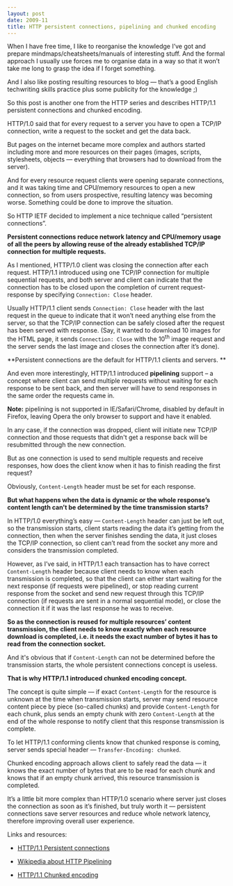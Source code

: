 ```yaml
---
layout: post
date: 2009-11
title: HTTP persistent connections, pipelining and chunked encoding
---
```


When I have free time, I like to reorganise the knowledge I’ve got and prepare mindmaps/cheatsheets/manuals of interesting stuff. And the formal approach I usually use forces me to organise data in a way so that it won’t take me long to grasp the idea if I forget something.

And I also like posting resulting resources to blog — that’s a good English techwriting skills practice plus some publicity for the knowledge ;)

So this post is another one from the HTTP series and describes HTTP/1.1 persistent connections and chunked
encoding.

HTTP/1.0 said that for every request to a server you have to open a TCP/IP connection, write a request to the socket and get the data back.

But pages on the internet became more complex and authors started including more and more resources on their pages (images, scripts, stylesheets, objects — everything that browsers had to download from the server).

And for every resource request clients were opening separate connections, and it was taking time and CPU/memory resources to open a new connection, so from users prospective, resulting latency was becoming worse. Something could be done to improve the situation.

So HTTP IETF decided to implement a nice technique called “persistent connections”.

**Persistent connections reduce network latency and CPU/memory usage of all the peers by allowing reuse of the already established TCP/IP connection for multiple requests.**

As I mentioned, HTTP/1.0 client was closing the connection after each request. HTTP/1.1 introduced using one TCP/IP connection for multiple sequential requests, and both server and client can indicate that the connection has to be closed upon the completion of current request-response by specifying `Connection: Close` header.

Usually HTTP/1.1 client sends `Connection: Close` header with the last request in the queue to indicate that it won’t need anything else from the server, so that the TCP/IP connection can be safely closed after the request has been served with response. (Say, it wanted to download 10 images for the HTML page, it sends `Connection: Close` with the 10<sup>th</sup> image request and the server sends the last image and closes the connection after it’s done).

**Persistent connections are the default for HTTP/1.1 clients and servers. **

And even more interestingly, HTTP/1.1 introduced **pipelining** support – a concept where client can send multiple requests without waiting for each response to be sent back, and then server will have to send responses in the same order the requests came in.

**Note:** pipelining is not supported in IE/Safari/Chrome, disabled by default in Firefox, leaving Opera the only browser to support and have it enabled. 

In any case, if the connection was dropped, client will initiate new TCP/IP connection and those requests that didn't get a response back will be resubmitted through the new connection.

But as one connection is used to send multiple requests and receive responses, how does the client know when it has to finish reading the first request?

Obviously, `Content-Length` header must be set for each response.

**But what happens when the data is dynamic or the whole response’s content length can’t be determined by the time transmission starts?**

In HTTP/1.0 everything’s easy — `Content-Length` header can just be left out, so the transmission starts, client starts reading the data it’s getting from the connection, then when the server finishes sending the data, it just closes the TCP/IP connection, so client can’t read from the socket any more and considers the transmission completed.

However, as I’ve said, in HTTP/1.1 each transaction has to have correct `Content-Length` header because client needs to know when each transmission is completed, so that the client can either start waiting for the next response (if requests were pipelined), or stop reading current response from the socket and send new request through this TCP/IP connection (if requests are sent in a normal sequential mode), or close the connection it if it was the last response he was to receive.

**So as the connection is reused for multiple resources’ content transmission, the client needs to know exactly when each resource download is completed, i.e. it needs the exact number of bytes it has to read from the connection socket.**

And it's obvious that if `Content-Length` can not be determined before the transmission starts, the whole persistent connections concept is useless.

**That is why HTTP/1.1 introduced chunked encoding concept.**

The concept is quite simple — if exact `Content-Length` for the resource is unknown at the time when transmission starts, server may send resource content piece by piece (so-called chunks) and provide `Content-Length` for each chunk, plus sends an empty chunk with zero `Content-Length` at the end of the whole response to notify client that this response transmission is complete.

To let HTTP/1.1 conforming clients know that chunked response is coming, server sends special header — `Transfer-Encoding: chunked`.

Chunked encoding approach allows client to safely read the data — it knows the exact number of bytes that are to be read for each chunk and knows that if an empty chunk arrived, this resource transmission is completed.

It’s a little bit more complex than HTTP/1.0 scenario where server just closes the connection as soon as it’s finished, but truly worth it — persistent connections save server resources and reduce whole network latency, therefore improving overall user experience.

Links and resources:

* <a href="http://www.w3.org/Protocols/rfc2616/rfc2616-sec8.html">HTTP/1.1 Persistent connections</a>

* <a href="http://en.wikipedia.org/wiki/HTTP_pipelining">Wikipedia about HTTP Pipelining</a>

* <a href="http://www.w3.org/Protocols/rfc2616/rfc2616-sec3.html">HTTP/1.1 Chunked encoding</a>